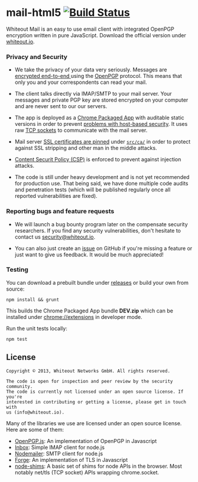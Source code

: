 mail-html5 [![Build Status](https://travis-ci.org/whiteout-io/mail-html5.png)](https://travis-ci.org/whiteout-io/mail-html5)
==========

Whiteout Mail is an easy to use email client with integrated OpenPGP encryption written in pure JavaScript. Download the official version under [whiteout.io](http://whiteout.io).

### Privacy and Security

* We take the privacy of your data very seriously. Messages are [encrypted end-to-end ](http://en.wikipedia.org/wiki/End-to-end_encryption) using the [OpenPGP](http://en.wikipedia.org/wiki/Pretty_Good_Privacy) protocol. This means that only you and your correspondents can read your mail.

* The client talks directly via IMAP/SMTP to your mail server. Your messages and private PGP key are stored encrypted on your computer and are never sent to our our servers.

* The app is deployed as a [Chrome Packaged App](https://developer.chrome.com/apps/about_apps.html) with auditable static versions in order to prevent [problems with host-based security](http://tonyarcieri.com/whats-wrong-with-webcrypto). It uses raw [TCP sockets](http://developer.chrome.com/apps/socket.html) to communicate with the mail server.

* Mail server [SSL certificates are pinned](http://security.stackexchange.com/questions/29988/what-is-certificate-pinning) under [`src/ca/`](https://github.com/whiteout-io/mail-html5/tree/master/src/ca) in order to protect against SSL stripping and other man in the middle attacks.

* [Content Securit Policy (CSP)](http://www.html5rocks.com/en/tutorials/security/content-security-policy/) is enforced to prevent against injection attacks.

* The code is still under heavy development and is not yet recommended for production use. That being said, we have done multiple code audits and penetration tests (which will be published regularly once all reported vulnerabilities are fixed).

### Reporting bugs and feature requests

* We will launch a bug bounty program later on the compensate security researchers. If you find any security vulnerabilities, don't hesitate to contact us [security@whiteout.io](mailto:security@whiteout.io).

* You can also just create an [issue](https://github.com/whiteout-io/mail-html5/issues) on GitHub if you're missing a feature or just want to give us feedback. It would be much appreciated!

### Testing

You can download a prebuilt bundle under [releases](https://github.com/whiteout-io/mail-html5/releases) or build your own from source:

    npm install && grunt
    
This builds the Chrome Packaged App bundle **DEV.zip** which can be installed under [chrome://extensions](chrome://extensions) in developer mode.

Run the unit tests locally:

    npm test

## License

    Copyright © 2013, Whiteout Networks GmbH. All rights reserved.

    The code is open for inspection and peer review by the security community.
    The code is currently not licensed under an open source license. If you're
    interested in contributing or getting a license, please get in touch with
    us (info@whiteout.io).

Many of the libraries we use are licensed under an open source license. Here are some of them:

* [OpenPGP.js](http://openpgpjs.org): An implementation of OpenPGP in Javascript
* [Inbox](https://github.com/andris9/inbox): Simple IMAP client for node.js
* [Nodemailer](http://www.nodemailer.com): SMTP client for node.js
* [Forge](https://github.com/digitalbazaar/forge): An implementation of TLS in Javascript
* [node-shims](https://github.com/whiteout-io/node-shims): A basic set of shims for node APIs in the browser. Most notably net/tls (TCP socket) APIs wrapping chrome.socket.